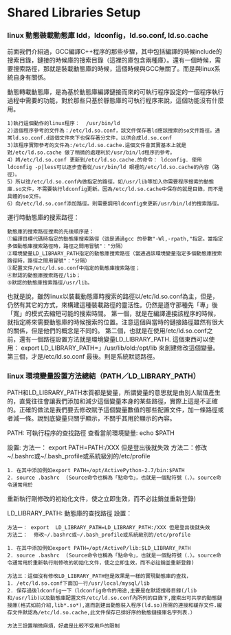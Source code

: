 # Shared Libraries Setup

### linux 動態裝載動態庫 ldd，ldconfig，ld.so.conf, ld.so.cache

前面我們介紹過，GCC編譯C++程序的那些步驟，其中包括編譯的時候include的搜索目錄，鏈接的時候庫的搜索目錄（這裡的庫包含兩種庫）。還有一個時候，需要搜索路徑，那就是裝載動態庫的時候，這個時候與GCC無關了。而是與linux系統自身有關係。

動態轉載動態庫，是為基於動態庫編譯鏈接而來的可執行程序設定的一個程序執行過程中需要的功能，對於那些只基於靜態庫的可執行程序來說，這個功能沒有什麼用。
```
1)執行這個動作的linux程序：  /usr/bin/ld
2)這個程序參考的文件為：/etc/ld.so.conf，該文件保存著ld應該搜索的so文件路徑。通常ld.so.conf.d這個文件夾下也保存著分文件，以供合成ld.so.conf
3)該程序實際參考的文件為:/etc/ld.so.cache.這個文件會其實基本上就是對/etc/ld.so.cache 做了稍微的處理利於/usr/bin/ld程序的參考。
4）將/etc/ld.so.conf 更新到/etc/ld.so.cache.的命令： ldconfig. 使用 ldconfig -p|less可以逐步查看從/usr/bin/ld 眼裡的/etc/ld.so.cache的內容（路徑）。
5）所以往/etc/ld.so.conf內做指定的路徑，如/usr/lib等加入你需要程序搜索的動態庫.so文件，不需要執行ldconfig更新。因為/etc/ld.so.cache中保存的就是目錄，而不是具體的so文件。
6）向/etc/ld.so.conf添加路徑。則需要調用ldconfig來更新/usr/bin/ld的搜索路徑。
```

運行時動態庫的搜索路徑：
```
動態庫的搜索路徑搜索的先後順序是：
①編譯目標代碼時指定的動態庫搜索路徑（這是通過gcc 的參數"-Wl,-rpath,"指定。當指定多個動態庫搜索路徑時，路徑之間用冒號"："分隔）
②環境變量LD_LIBRARY_PATH指定的動態庫搜索路徑（當通過該環境變量指定多個動態庫搜索路徑時，路徑之間用冒號"："分隔）
③配置文件/etc/ld.so.conf中指定的動態庫搜索路徑；
④默認的動態庫搜索路徑/lib；
⑤默認的動態庫搜索路徑/usr/lib。
```

也就是說，雖然linux以裝載動態庫時搜索的路徑以/etc/ld.so.conf為主，但是，仍然有其它的方式，來構建這種裝載路徑的靈活性。仍然是遵守那種先「專」後「寬」的模式去縮短可能的搜索時間。
第一個，就是在編譯連接該程序的時候，就指定將來需要動態庫的時候搜索的位置。注意這個與當時的鏈接路徑雖然有很大的關係，但是他們的概念是不同的。
第二個，也就是在使用/etc/ld.so.conf之前，還有一個路徑設置方法就是環境變量LD_LIBRARY_PATH. 這個東西可以使用：
export LD_LIBRARY_PATH=」/usr/lib/old:/opt/lib 來創建修改這個變量。
第三個，才是/etc/ld.so.conf
最後。則是系統默認路徑。

### linux 環境變量設置方法總結（PATH／LD_LIBRARY_PATH）
PATH和LD_LIBRARY_PATH本質都是變量，所謂變量的意思就是由別人賦值產生的，直覺往往會讓我們添加和減少這個變量本身的某些路徑，實際上這是不正確的。正確的做法是我們要去修改賦予這個變量數值的那些配置文件，加一條路徑或者減一條。說到底變量只關乎顯示，不關乎其用於顯示的內容。

PATH:  可執行程序的查找路徑
查看當前環境變量:
echo $PATH

設置:
方法一： export PATH=PATH:/XXX 但是登出後就失效
方法二：修改~/.bashrc或~/.bash_profile或系統級別的/etc/profile

```
1. 在其中添加例如export PATH=/opt/ActivePython-2.7/bin:$PATH
2. source .bashrc  (Source命令也稱為「點命令」，也就是一個點符號（.）。source命令通常用於
```

重新執行剛修改的初始化文件，使之立即生效，而不必註銷並重新登錄)

LD_LIBRARY_PATH: 動態庫的查找路徑 設置：

```
方法一： export  LD_LIBRARY_PATH=LD_LIBRARY_PATH:/XXX 但是登出後就失效
方法二：  修改~/.bashrc或~/.bash_profile或系統級別的/etc/profile

1. 在其中添加例如export PATH=/opt/ActiveP/lib:$LD_LIBRARY_PATH
2. source .bashrc  (Source命令也稱為「點命令」，也就是一個點符號（.）。source命令通常用於重新執行剛修改的初始化文件，使之立即生效，而不必註銷並重新登錄)

方法三：這個沒有修改LD_LIBRARY_PATH但是效果是一樣的實現動態庫的查找，
1. /etc/ld.so.conf下面加一行/usr/local/mysql/lib
2. 保存過後ldconfig一下（ldconfig命令的用途,主要是在默認搜尋目錄(/lib和/usr/lib)以及動態庫配置文件/etc/ld.so.conf內所列的目錄下,搜索出可共享的動態鏈接庫(格式如前介紹,lib*.so*),進而創建出動態裝入程序(ld.so)所需的連接和緩存文件.緩存文件默認為/etc/ld.so.cache,此文件保存已排好序的動態鏈接庫名字列表.）

方法三設置稍微麻煩，好處是比較不受用戶的限制
````
